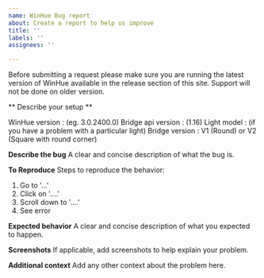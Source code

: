 ```yaml
---
name: WinHue Bug report
about: Create a report to help us improve
title: ''
labels: ''
assignees: ''

---
```


Before submitting a request please make sure you are running the latest version of WinHue available in the release section of this site. Support will not be done on older version.

** Describe your setup **

WinHue version : (eg. 3.0.2400.0) 
Bridge api version : (1.16) 
Light model : (if you have a problem with a particular light) 
Bridge version : V1 (Round) or V2 (Square with round corner)

**Describe the bug**
A clear and concise description of what the bug is.

**To Reproduce**
Steps to reproduce the behavior:
1. Go to '...'
2. Click on '....'
3. Scroll down to '....'
4. See error

**Expected behavior**
A clear and concise description of what you expected to happen.

**Screenshots**
If applicable, add screenshots to help explain your problem.

**Additional context**
Add any other context about the problem here.
